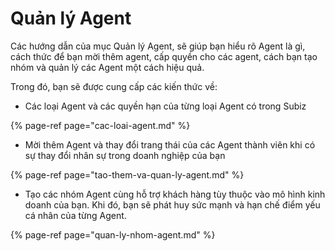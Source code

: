 # Quản lý Agent

Các hướng dẫn của mục Quản lý Agent, sẽ giúp bạn hiểu rõ Agent là gì, cách thức để bạn mời thêm agent, cấp quyền cho các agent, cách bạn tạo nhóm và quản lý các Agent một cách hiệu quả.

Trong đó, bạn sẽ được cung cấp các kiến thức về:

* Các loại Agent và các quyền hạn của từng loại Agent có trong Subiz

{% page-ref page="cac-loai-agent.md" %}

* Mời thêm Agent và thay đổi trang thái của các Agent thành viên khi có sự thay đổi nhân sự trong doanh nghiệp của bạn

{% page-ref page="tao-them-va-quan-ly-agent.md" %}

*  Tạo các nhóm Agent cùng hỗ trợ khách hàng tùy thuộc vào mô hình kinh doanh của bạn. Khi đó, bạn sẽ phát huy sức mạnh và hạn chế điểm yếu cá nhân của từng Agent.

{% page-ref page="quan-ly-nhom-agent.md" %}

